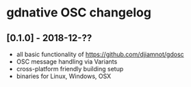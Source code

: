 # gdnative OSC changelog
## [0.1.0] - 2018-12-??

* all basic functionality of https://github.com/djiamnot/gdosc
* OSC message handling via Variants
* cross-platform friendly building setup
* binaries for Linux, Windows, OSX
